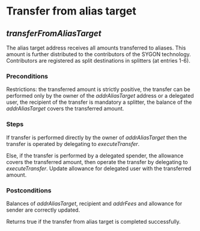 # Transfer from alias target
## <i>transferFromAliasTarget</i>

The alias target address receives all amounts transferred to aliases. This amount is further distributed to the contributors of the SYGON technology. Contributors are registered as split destinations in splitters (at entries 1-6).

### Preconditions
Restrictions: the transferred amount is strictly positive, the transfer can be performed only by the owner of the <i>addrAliasTarget</i> address or a delegated user,
the recipient of the transfer is mandatory a splitter, the balance of the <i>addrAliasTarget</i> covers the transferred amount.

### Steps
If transfer is performed directly by the owner of <i>addrAliasTarget</i> then the transfer is operated by delegating to <i>executeTransfer</i>.

Else, if the transfer is performed by a delegated spender, the allowance covers the transferred amount, then operate the transfer by 
delegating to <i>executeTransfer</i>. Update allowance for delegated user with the transferred amount.

### Postconditions
Balances of <i>addrAliasTarget</i>, recipient and <i>addrFees</i> and allowance for sender are correctly updated.

Returns true if the transfer from alias target is completed successfully.
